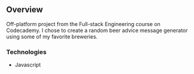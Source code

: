 ## Overview
Off-platform project from the Full-stack Engineering course on Codecademy. I chose to create a random beer advice message generator using some of my favorite breweries.
### Technologies
+ Javascript
